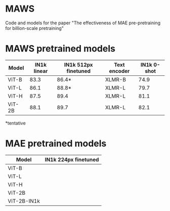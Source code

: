 # MAWS
Code and models for the paper "The effectiveness of MAE pre-pretraining for billion-scale pretraining"

# MAWS pretrained models

Model | IN1k linear | IN1k 512px finetuned | Text encoder | IN1k 0-shot 
--- | --- | --- | --- | --- 
ViT-B | 83.3 | 86.4* | XLMR-B | 74.9
ViT-L | 86.1 | 88.8* | XLMR-L | 79.7
ViT-H | 87.5 | 89.4 | XLMR-L | 81.1
ViT-2B | 88.1 | 89.7 | XLMR-L | 82.1

*tentative

# MAE pretrained models

Model | IN1k 224px finetuned
--- | --- 
ViT-B | 
ViT-L |
ViT-H | 
ViT-2B | 
ViT-2B-IN1k |